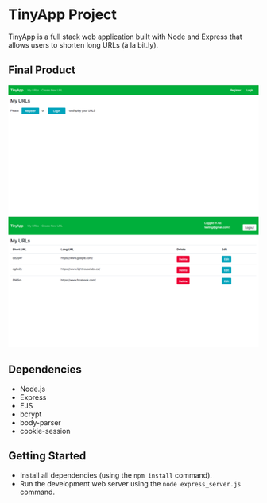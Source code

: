 # TinyApp Project

TinyApp is a full stack web application built with Node and Express that allows users to shorten long URLs (à la bit.ly).

## Final Product

!["Home URL Page"](https://github.com/juliaj621/tinyapp/blob/master/docs/Screen%20Shot%202019-10-03%20at%204.49.37%20PM.png?raw=true)
!["Home URL Page When Logged In"](https://github.com/juliaj621/tinyapp/blob/master/docs/Screen%20Shot%202019-10-03%20at%204.50.35%20PM.png?raw=true)

## Dependencies

- Node.js
- Express
- EJS
- bcrypt
- body-parser
- cookie-session

## Getting Started

- Install all dependencies (using the `npm install` command).
- Run the development web server using the `node express_server.js` command.